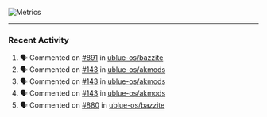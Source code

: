 ![Metrics](https://metrics.lecoq.io/KyleGospo?template=classic&base=header%2C%20activity%2C%20community%2C%20repositories%2C%20metadata&base.indepth=false&base.hireable=false&base.skip=false&config.timezone=America%2FLos_Angeles)

---
### Recent Activity
<!--START_SECTION:activity-->
1. 🗣 Commented on [#891](https://github.com/ublue-os/bazzite/issues/891#issuecomment-2002635614) in [ublue-os/bazzite](https://github.com/ublue-os/bazzite)
2. 🗣 Commented on [#143](https://github.com/ublue-os/akmods/pull/143#issuecomment-2002553955) in [ublue-os/akmods](https://github.com/ublue-os/akmods)
3. 🗣 Commented on [#143](https://github.com/ublue-os/akmods/pull/143#issuecomment-2002551754) in [ublue-os/akmods](https://github.com/ublue-os/akmods)
4. 🗣 Commented on [#143](https://github.com/ublue-os/akmods/pull/143#issuecomment-2002550884) in [ublue-os/akmods](https://github.com/ublue-os/akmods)
5. 🗣 Commented on [#880](https://github.com/ublue-os/bazzite/issues/880#issuecomment-1998412275) in [ublue-os/bazzite](https://github.com/ublue-os/bazzite)
<!--END_SECTION:activity-->
